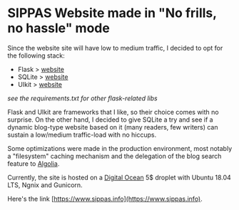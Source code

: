 # SIPPAS Website made in "No frills, no hassle" mode

Since the website site will have low to medium traffic, I decided to opt for the following stack:

- Flask > [website](http://flask.pocoo.org/)
- SQLite >  [website](https://sqlite.org/)
- UIkit > [website](https://getuikit.com/)

*see the requirements.txt for other flask-related libs*

Flask and UIkit are frameworks that I like, so their choice comes with no surprise. 
On the other hand, I decided to give SQLite a try and see if a dynamic blog-type website based on it (many readers, few writers) can sustain a low/medium traffic-load with no hiccups.

Some optimizations were made in the production environment, most notably a "filesystem" caching mechanism and the delegation of the blog search feature to [Algolia](https://www.algolia.com/).

Currently, the site is hosted on a [Digital Ocean](https://www.digitalocean.com/) 5$ droplet with Ubuntu 18.04 LTS, Ngnix and Gunicorn.

Here's the link [https://www.sippas.info](https://www.sippas.info).